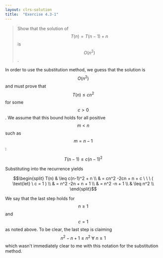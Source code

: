 ```yaml
---
layout: clrs-solution
title:  "Exercise 4.3-1"
---
```

>Show that the solution of $$T(n) = T(n-1) + n $$ is $$O(n^2)$$.

In order to use the substitution method, we guess that the solution is $$O(n^2)$$ and must prove that $$T(n) \leq cn^2$$ for some $$c > 0$$. We assume that this bound holds for all positive $$m < n$$ such as $$m = n - 1$$:

 $$T(n - 1) \leq c(n-1)^2$$

Substituting into the recurrence yields

$$\begin{split}
T(n) & \leq c(n-1)^2 + n \\
& = cn^2 -2cn + n + c \ \ \ ( \text{let} \ c = 1 ) \\
& = n^2 -2n + n + 1 \\
& = n^2 -n + 1 \\
& \leq n^2 \\
\end{split}$$

We say that the last step holds for $$n \geq 1$$ and $$c = 1$$ as noted above. To be clear, the last step is claiming $$ n^2 -n + 1 \leq n^2 \ \forall \ n \geq 1$$ which wasn't immediately clear to me with this notation for the substitution method.